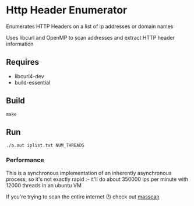 # Http Header Enumerator
Enumerates HTTP Headers on a list of ip addresses or domain names

Uses libcurl and OpenMP to scan addresses and extract HTTP header information

## Requires
- libcurl4-dev
- build-essential


## Build
```
make
```

## Run
```
./a.out iplist.txt NUM_THREADS
```

### Performance
This is a synchronous implementation of an inherently asynchronous process, so it's not exactly rapid :- it'll do about 350000 ips per minute with 12000 threads in an ubuntu VM

If you're trying to scan the entire internet (!) check out [masscan]

[masscan]: <https://github.com/robertdavidgraham/masscan>
